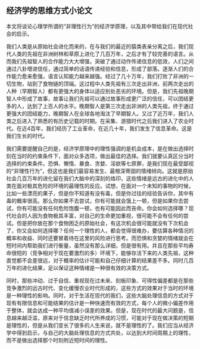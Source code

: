 ## 经济学的思维方式小论文

  本文将谈论心理学所谓的“非理性行为”的经济学原理，以及其中带给我们在现代社会的启示。

  我们人类是从原始社会进化而来的，在与我们的最近的猿类表亲分离之后，我们现代人类的先祖在非洲树林和草原上进化了几百万年，之后才有了较完善的语言。从而我们先祖智人的合作能力大大增强，突破了通过动作传递信息的低效，人们之间通过八卦增进信任，通过简单的话语传递经验和信息，形成了部落。逐渐人们的合作能力愈来愈强，语言认知能力越来越强。经过了几十万年，我们打败了非洲的一切生物，站到了食物链的顶端。这过程中人类先祖有三次走出非洲，前两次走出的人种（早期智人）都有更强大的身体以适应别处恶劣的环境。但是，我们先祖晚期智人中形成了故事，故事让我们先祖可以通过故事形成更广泛的信任，可以团结更多的人，达到了上百人的水平。晚期智人是第三次走出非洲的人类先祖，终于通过更强大的团结能力，晚期智人在全球各地淘汰了早期智人。又过了近万年，我们人类之后进入了熟悉的有历史记载的时期。在采集、游猎时代之后我们进入了农业时代。在近4百年，我们经历了工业革命，在近几十年，我们发生了信息革命。这是我们生长的时代。

  我们需要提醒自己的是，经济学原理中的理性强调的是机会成本，是在做出选择时刻在当时的约束条件下，面对众多选项，做出最佳的选择。我们就要认真区分当时选择的约束条件。恐惧、懒惰、暴食、贪婪、淫欲等七原罪，是我们现在最受鄙视的“非理性行为”，但这也是我们最容易发生、最根深蒂固的情绪倾向。这就是原始社会几百万年的进化留在我们大脑中的深刻的烙印，这些情绪是远古的进化中的人类在面对极其危险的环境的最理性的反应。试想，在面对一个未知的事物的时候，比如一些漂亮的果子，但是你不知道有没有毒，但是你过往的经验告诉你，其中有毒的概率很高。那么你如果不去尝试，你有可能就会饿上一顿，但是如果你去尝试，你有可能没有任何危险饱腹一顿，也有可能因此而丧命。你会如何选择哪？现代社会的人因为食物极其丰富，对自己的生命更加重视，很可能不会有任何的尝试。但是把你放在那个食物困乏的原始社会，有这次机会很可能就没有下次机会了，你又会如何选择哪？任何一个理性的人，都会觉得很难办，要估算各种情况的概率和收益、同时还要冒着待在这里的风险进行思考。而恐惧和贪婪的情绪就会在短时间内帮助我们进行衡量，虽然没有那么详细，但是很有用。并且在那些平均寿命很短的（竞争相对于现在要激烈的多）环境下，能够存活下来的人类先祖，这种直觉都不会差很远，对于概率的估计可能和自己仔细计算的结果差不多。同时几百万年的进化结果，足以保证这种情绪是一种很有效的决策方式。  

  同时，那些冲动、过于自信、重视现在过未来、刻板印象、可得性偏差都是在那些竞争激烈的远古时代、变化缓慢农业时代形成的，这些方式的效果对于当时的环境是一种理性的影响。同时，对于生活在现代的我们，这些大脑处理信息的方式对于现有有限信息和可能结果的估计是一种快速而有效的方式，每个人的微小偏差作用于整体，就会达成一种平均值减小误差的效果。但是，现在时代的最大问题是，信息越来越泛滥，原来对于信息缺乏时代所养成的习惯，可能对于现在做决策的短期是理性的，但是从我们变长了很多的人生来说，就不是理性的了。我们应当从经济学中得到启示，与自己的大脑处理信息的方式共处，以达到大时间周期上的理性，而不是做出选择那个时刻附近短时间的理性。
